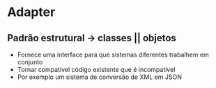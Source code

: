 # Adapter

## Padrão estrutural -> classes || objetos

- Fornece uma interface para que sistemas diferentes trabalhem em conjunto
- Tornar compatível código existente que é incompatível
- Por exemplo um sistema de conversão de XML em JSON